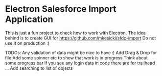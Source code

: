 # Electron Salesforce Import Application

This is just a fun project to check how to work with Electron.
The idea behind is to create GUI for https://github.com/mkesicki/sfdc-import
Do not use it on production :)

TODOs:
Any validation of data might be nice to have :)
Add Drag & Drop for file
Add some spinner etc to show that work is in progress
Think about some progress bar
If you see any login data in code there are for trailhead ...
Add searching to list of objects 


